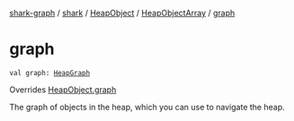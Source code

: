 [shark-graph](../../../index.md) / [shark](../../index.md) / [HeapObject](../index.md) / [HeapObjectArray](index.md) / [graph](./graph.md)

# graph

`val graph: `[`HeapGraph`](../../-heap-graph/index.md)

Overrides [HeapObject.graph](../graph.md)

The graph of objects in the heap, which you can use to navigate the heap.

